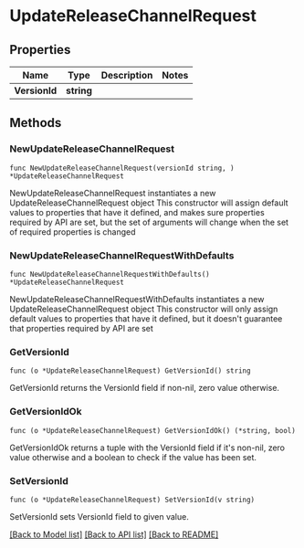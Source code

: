 # UpdateReleaseChannelRequest

## Properties

Name | Type | Description | Notes
------------ | ------------- | ------------- | -------------
**VersionId** | **string** |  | 

## Methods

### NewUpdateReleaseChannelRequest

`func NewUpdateReleaseChannelRequest(versionId string, ) *UpdateReleaseChannelRequest`

NewUpdateReleaseChannelRequest instantiates a new UpdateReleaseChannelRequest object
This constructor will assign default values to properties that have it defined,
and makes sure properties required by API are set, but the set of arguments
will change when the set of required properties is changed

### NewUpdateReleaseChannelRequestWithDefaults

`func NewUpdateReleaseChannelRequestWithDefaults() *UpdateReleaseChannelRequest`

NewUpdateReleaseChannelRequestWithDefaults instantiates a new UpdateReleaseChannelRequest object
This constructor will only assign default values to properties that have it defined,
but it doesn't guarantee that properties required by API are set

### GetVersionId

`func (o *UpdateReleaseChannelRequest) GetVersionId() string`

GetVersionId returns the VersionId field if non-nil, zero value otherwise.

### GetVersionIdOk

`func (o *UpdateReleaseChannelRequest) GetVersionIdOk() (*string, bool)`

GetVersionIdOk returns a tuple with the VersionId field if it's non-nil, zero value otherwise
and a boolean to check if the value has been set.

### SetVersionId

`func (o *UpdateReleaseChannelRequest) SetVersionId(v string)`

SetVersionId sets VersionId field to given value.



[[Back to Model list]](../README.md#documentation-for-models) [[Back to API list]](../README.md#documentation-for-api-endpoints) [[Back to README]](../README.md)


